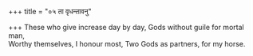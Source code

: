 +++
title = "०५ ता वृधन्तावनु"

+++
These who give increase day by day, Gods without guile for mortal man,  
     Worthy themselves, I honour most, Two Gods as partners, for my horse.